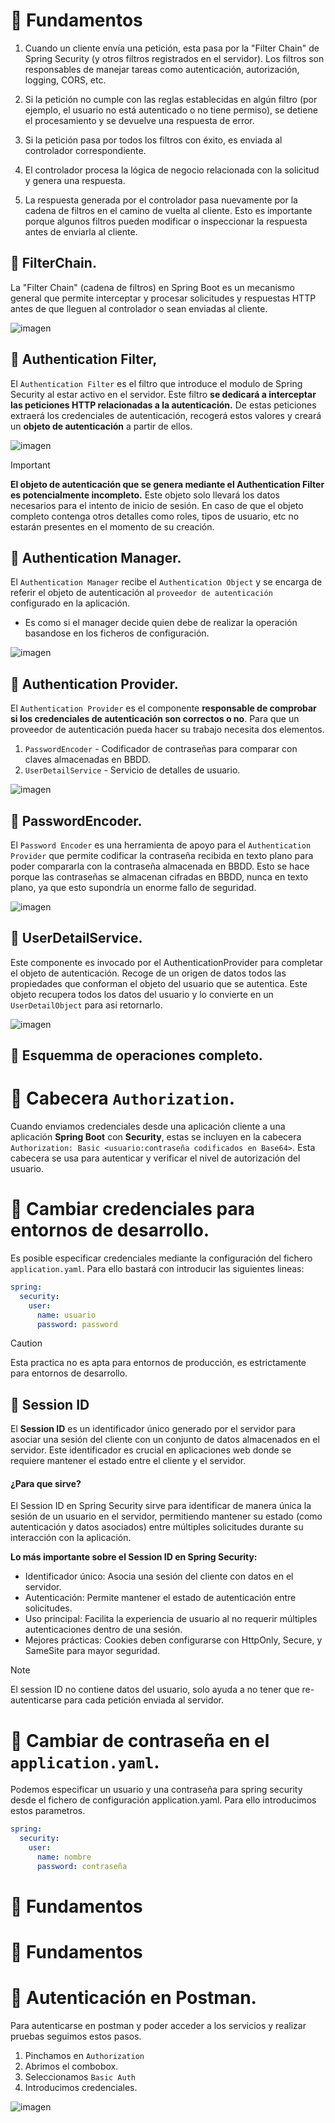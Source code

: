 # 📌 Fundamentos

1. Cuando un cliente envía una petición, esta pasa por la "Filter Chain" de Spring Security (y otros filtros registrados en el servidor). Los filtros son responsables de manejar tareas como autenticación, autorización, logging, CORS, etc.   
 
2. Si la petición no cumple con las reglas establecidas en algún filtro (por ejemplo, el usuario no está autenticado o no tiene permiso), se detiene el procesamiento y se devuelve una respuesta de error.   

3. Si la petición pasa por todos los filtros con éxito, es enviada al controlador correspondiente.   

4. El controlador procesa la lógica de negocio relacionada con la solicitud y genera una respuesta.

5. La respuesta generada por el controlador pasa nuevamente por la cadena de filtros en el camino de vuelta al cliente. Esto es importante porque algunos filtros pueden modificar o inspeccionar la respuesta antes de enviarla al cliente.

## 🔸 FilterChain.
La "Filter Chain" (cadena de filtros) en Spring Boot es un mecanismo general que permite interceptar y procesar solicitudes y respuestas HTTP antes de que lleguen al controlador o sean enviadas al cliente. 
   
![imagen](https://github.com/user-attachments/assets/5e10afbd-1777-40f0-adc1-c50d73914758)

## 🔸 Authentication Filter,
El `Authentication Filter` es el filtro que introduce el modulo de Spring Security al estar activo en el servidor. Este filtro **se dedicará a interceptar las peticiones HTTP relacionadas a la autenticación.** De estas peticiones extraerá los credenciales de autenticación, recogerá estos valores y creará un **objeto de autenticación** a partir de ellos.
    
![imagen](https://github.com/user-attachments/assets/506a1ffa-866c-4110-bde7-5bed43ec879e)
    
>[!IMPORTANT]
>**El objeto de autenticación que se genera mediante el Authentication Filter es potencialmente incompleto.** Este objeto solo llevará los datos necesarios para el intento de inicio de sesión. En caso de que el objeto completo contenga otros detalles como roles, tipos de usuario, etc no estarán presentes en el momento de su creación.
     
## 🔸 Authentication Manager.
El `Authentication Manager` recibe el `Authentication Object` y se encarga de referir el objeto de autenticación al `proveedor de autenticación` configurado en la aplicación.
- Es como si el manager decide quien debe de realizar la operación basandose en los ficheros de configuración.
     
![imagen](https://github.com/user-attachments/assets/6787f41b-ed58-456c-b16b-1ddf30b21b2d)
    
## 🔸 Authentication Provider.
El `Authentication Provider` es el componente **responsable de comprobar si los credenciales de autenticación son correctos o no**. Para que un proveedor de autenticación pueda hacer su trabajo necesita dos elementos.
1. `PasswordEncoder` - Codificador de contraseñas para comparar con claves almacenadas en BBDD.
2. `UserDetailService` - Servicio de detalles de usuario.
    
![imagen](https://github.com/user-attachments/assets/d3e08bc1-f127-439f-bb9f-aef5a877c812)

    
## 🔸 PasswordEncoder.
El `Password Encoder` es una herramienta de apoyo para el `Authentication Provider` que permite codificar la contraseña recibida en texto plano para poder compararla con la contraseña almacenada en BBDD. Esto se hace porque las contraseñas se almacenan cifradas
en BBDD, nunca en texto plano, ya que esto supondría un enorme fallo de seguridad.
    
![imagen](https://github.com/user-attachments/assets/29983778-ddbd-413c-8746-80b3a99188a5)

## 🔸 UserDetailService.
Este componente es invocado por el AuthenticationProvider para completar el objeto de autenticación. Recoge de un origen de datos todos las propiedades que conforman el objeto del usuario que se autentica. Este objeto recupera todos los datos del usuario y lo convierte en un `UserDetailObject` para asi retornarlo. 
    
![imagen](https://github.com/user-attachments/assets/3f4302a6-a5d3-4f93-9be3-cc82b1e6f291)

## 🔸 Esquemma de operaciones completo.

# 📌 Cabecera `Authorization`. 
Cuando enviamos credenciales desde una aplicación cliente a una aplicación **Spring Boot** con **Security**, estas se incluyen en la cabecera `Authorization: Basic <usuario:contraseña codificados en Base64>`. Esta cabecera se usa para autenticar y verificar el nivel de autorización del usuario.


# 📌 Cambiar credenciales para entornos de desarrollo.
Es posible especificar credenciales mediante la configuración del fichero `application.yaml`.
Para ello bastará con introducir las siguientes lineas:   
```yaml
spring:
  security:
    user:
      name: usuario
      password: password
```
>[!CAUTION]
>Esta practica no es apta para entornos de producción, es estrictamente para entornos de desarrollo.
    
## 🔸 Session ID
El **Session ID** es un identificador único generado por el servidor para asociar una sesión del cliente con un conjunto de datos almacenados en el servidor. Este identificador es crucial en aplicaciones web donde se requiere mantener el estado entre el cliente y el servidor.    
#### ¿Para que sirve?
El Session ID en Spring Security sirve para identificar de manera única la sesión de un usuario en el servidor, permitiendo mantener su estado (como autenticación y datos asociados) entre múltiples solicitudes durante su interacción con la aplicación.
      
**Lo más importante sobre el Session ID en Spring Security:**
- Identificador único: Asocia una sesión del cliente con datos en el servidor.
- Autenticación: Permite mantener el estado de autenticación entre solicitudes.
- Uso principal: Facilita la experiencia de usuario al no requerir múltiples autenticaciones dentro de una sesión.
- Mejores prácticas: Cookies deben configurarse con HttpOnly, Secure, y SameSite para mayor seguridad.

>[!NOTE]
>El session ID no contiene datos del usuario, solo ayuda a no tener que re-autenticarse para cada petición enviada al servidor.

# 📌 Cambiar de contraseña en el `application.yaml`.
Podemos especificar un usuario y una contraseña para spring security desde el fichero de configuración application.yaml. Para ello introducimos estos parametros.
```yaml
spring:
  security:
    user:
      name: nombre
      password: contraseña
```

# 📌 Fundamentos

# 📌 Fundamentos

# 📌 Autenticación en Postman.
Para autenticarse en postman y poder acceder a los servicios y realizar pruebas seguimos estos pasos.
1. Pinchamos en `Authorization`
2. Abrimos el combobox.
3. Seleccionamos `Basic Auth`
4. Introducimos credenciales.

![imagen](https://github.com/user-attachments/assets/0d7d901d-7657-41c8-9b55-72fef549f781)
